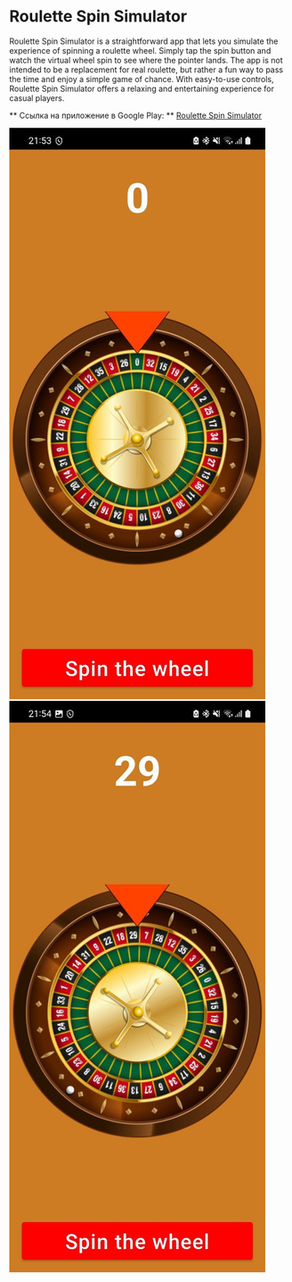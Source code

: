 # Roulette Spin Simulator

 Roulette Spin Simulator is a straightforward app that lets you simulate the experience of spinning a roulette wheel. Simply tap the spin button and watch the virtual wheel spin to see where the pointer lands. The app is not intended to be a replacement for real roulette, but rather a fun way to pass the time and enjoy a simple game of chance. With easy-to-use controls, Roulette Spin Simulator offers a relaxing and entertaining experience for casual players.

** Ссылка на приложение в Google Play: ** [Roulette Spin Simulator](https://play.google.com/store/apps/details?id=com.bor96dev.roulettegame)


![screen1.jpg](https://github.com/jakobakoba/RouletteGame/blob/main/screen1.jpg)
![screen2.jpg](https://github.com/jakobakoba/RouletteGame/blob/main/screen2.jpg)
